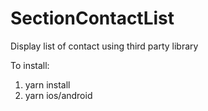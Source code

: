 # SectionContactList
Display list of contact using third party library



To install: 
1. yarn install
2. yarn ios/android
